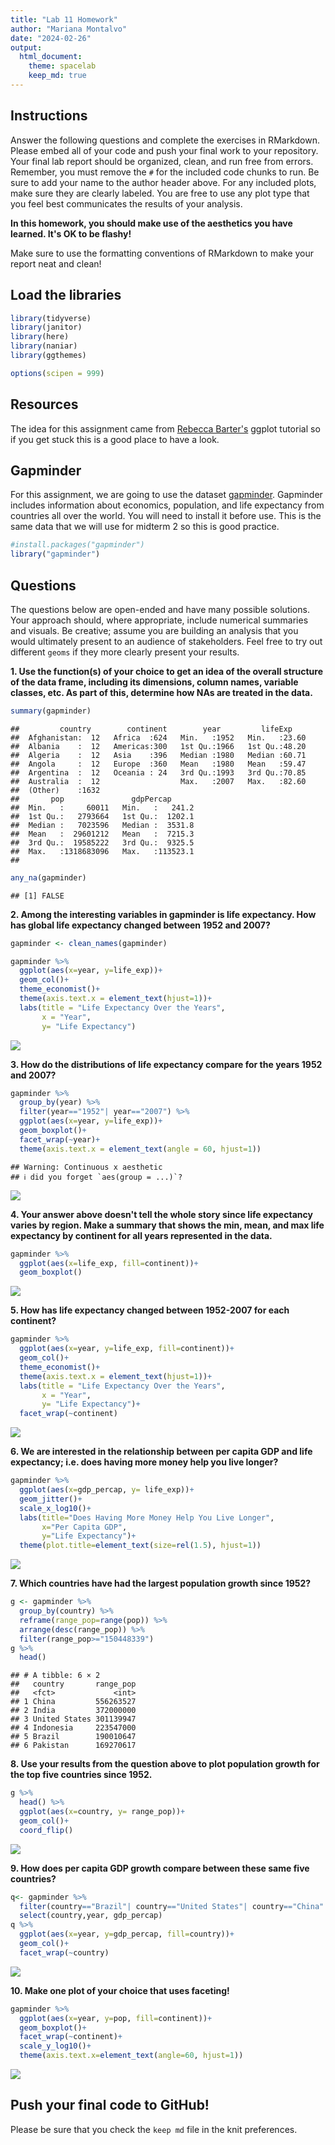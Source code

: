 ```yaml
---
title: "Lab 11 Homework"
author: "Mariana Montalvo"
date: "2024-02-26"
output:
  html_document: 
    theme: spacelab
    keep_md: true
---
```




## Instructions
Answer the following questions and complete the exercises in RMarkdown. Please embed all of your code and push your final work to your repository. Your final lab report should be organized, clean, and run free from errors. Remember, you must remove the `#` for the included code chunks to run. Be sure to add your name to the author header above. For any included plots, make sure they are clearly labeled. You are free to use any plot type that you feel best communicates the results of your analysis.  

**In this homework, you should make use of the aesthetics you have learned. It's OK to be flashy!**

Make sure to use the formatting conventions of RMarkdown to make your report neat and clean!  

## Load the libraries

```r
library(tidyverse)
library(janitor)
library(here)
library(naniar)
library(ggthemes)
```


```r
options(scipen = 999)
```

## Resources
The idea for this assignment came from [Rebecca Barter's](http://www.rebeccabarter.com/blog/2017-11-17-ggplot2_tutorial/) ggplot tutorial so if you get stuck this is a good place to have a look.  

## Gapminder
For this assignment, we are going to use the dataset [gapminder](https://cran.r-project.org/web/packages/gapminder/index.html). Gapminder includes information about economics, population, and life expectancy from countries all over the world. You will need to install it before use. This is the same data that we will use for midterm 2 so this is good practice.

```r
#install.packages("gapminder")
library("gapminder")
```

## Questions
The questions below are open-ended and have many possible solutions. Your approach should, where appropriate, include numerical summaries and visuals. Be creative; assume you are building an analysis that you would ultimately present to an audience of stakeholders. Feel free to try out different `geoms` if they more clearly present your results.  

**1. Use the function(s) of your choice to get an idea of the overall structure of the data frame, including its dimensions, column names, variable classes, etc. As part of this, determine how NAs are treated in the data.**

```r
summary(gapminder)
```

```
##         country        continent        year         lifeExp     
##  Afghanistan:  12   Africa  :624   Min.   :1952   Min.   :23.60  
##  Albania    :  12   Americas:300   1st Qu.:1966   1st Qu.:48.20  
##  Algeria    :  12   Asia    :396   Median :1980   Median :60.71  
##  Angola     :  12   Europe  :360   Mean   :1980   Mean   :59.47  
##  Argentina  :  12   Oceania : 24   3rd Qu.:1993   3rd Qu.:70.85  
##  Australia  :  12                  Max.   :2007   Max.   :82.60  
##  (Other)    :1632                                                
##       pop               gdpPercap       
##  Min.   :     60011   Min.   :   241.2  
##  1st Qu.:   2793664   1st Qu.:  1202.1  
##  Median :   7023596   Median :  3531.8  
##  Mean   :  29601212   Mean   :  7215.3  
##  3rd Qu.:  19585222   3rd Qu.:  9325.5  
##  Max.   :1318683096   Max.   :113523.1  
## 
```

```r
any_na(gapminder)
```

```
## [1] FALSE
```

**2. Among the interesting variables in gapminder is life expectancy. How has global life expectancy changed between 1952 and 2007?**

```r
gapminder <- clean_names(gapminder)
```


```r
gapminder %>% 
  ggplot(aes(x=year, y=life_exp))+
  geom_col()+
  theme_economist()+
  theme(axis.text.x = element_text(hjust=1))+
  labs(title = "Life Expectancy Over the Years",
       x = "Year",
       y= "Life Expectancy")
```

![](hw11_files/figure-html/unnamed-chunk-6-1.png)<!-- -->

**3. How do the distributions of life expectancy compare for the years 1952 and 2007?**

```r
gapminder %>%
  group_by(year) %>% 
  filter(year=="1952"| year=="2007") %>% 
  ggplot(aes(x=year, y=life_exp))+
  geom_boxplot()+
  facet_wrap(~year)+
  theme(axis.text.x = element_text(angle = 60, hjust=1))
```

```
## Warning: Continuous x aesthetic
## ℹ did you forget `aes(group = ...)`?
```

![](hw11_files/figure-html/unnamed-chunk-7-1.png)<!-- -->

**4. Your answer above doesn't tell the whole story since life expectancy varies by region. Make a summary that shows the min, mean, and max life expectancy by continent for all years represented in the data.**

```r
gapminder %>% 
  ggplot(aes(x=life_exp, fill=continent))+
  geom_boxplot()
```

![](hw11_files/figure-html/unnamed-chunk-8-1.png)<!-- -->

**5. How has life expectancy changed between 1952-2007 for each continent?**

```r
gapminder %>% 
  ggplot(aes(x=year, y=life_exp, fill=continent))+
  geom_col()+
  theme_economist()+
  theme(axis.text.x = element_text(hjust=1))+
  labs(title = "Life Expectancy Over the Years",
       x = "Year",
       y= "Life Expectancy")+
  facet_wrap(~continent)
```

![](hw11_files/figure-html/unnamed-chunk-9-1.png)<!-- -->

**6. We are interested in the relationship between per capita GDP and life expectancy; i.e. does having more money help you live longer?**

```r
gapminder %>% 
  ggplot(aes(x=gdp_percap, y= life_exp))+
  geom_jitter()+
  scale_x_log10()+
  labs(title="Does Having More Money Help You Live Longer", 
       x="Per Capita GDP", 
       y="Life Expectancy")+
  theme(plot.title=element_text(size=rel(1.5), hjust=1))
```

![](hw11_files/figure-html/unnamed-chunk-10-1.png)<!-- -->

**7. Which countries have had the largest population growth since 1952?**

```r
g <- gapminder %>% 
  group_by(country) %>% 
  reframe(range_pop=range(pop)) %>% 
  arrange(desc(range_pop)) %>% 
  filter(range_pop>="150448339")
g %>% 
  head()
```

```
## # A tibble: 6 × 2
##   country       range_pop
##   <fct>             <int>
## 1 China         556263527
## 2 India         372000000
## 3 United States 301139947
## 4 Indonesia     223547000
## 5 Brazil        190010647
## 6 Pakistan      169270617
```

**8. Use your results from the question above to plot population growth for the top five countries since 1952.**


```r
g %>%
  head() %>% 
  ggplot(aes(x=country, y= range_pop))+
  geom_col()+
  coord_flip()
```

![](hw11_files/figure-html/unnamed-chunk-12-1.png)<!-- -->

**9. How does per capita GDP growth compare between these same five countries?**

```r
q<- gapminder %>% 
  filter(country=="Brazil"| country=="United States"| country=="China"| country=="India"| country=="Indonesia") %>% 
  select(country,year, gdp_percap)
q %>% 
  ggplot(aes(x=year, y=gdp_percap, fill=country))+
  geom_col()+
  facet_wrap(~country)
```

![](hw11_files/figure-html/unnamed-chunk-13-1.png)<!-- -->

**10. Make one plot of your choice that uses faceting!**

```r
gapminder %>% 
  ggplot(aes(x=year, y=pop, fill=continent))+
  geom_boxplot()+
  facet_wrap(~continent)+
  scale_y_log10()+
  theme(axis.text.x=element_text(angle=60, hjust=1))
```

![](hw11_files/figure-html/unnamed-chunk-14-1.png)<!-- -->

## Push your final code to GitHub!
Please be sure that you check the `keep md` file in the knit preferences. 
